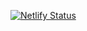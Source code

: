 [![Netlify Status](https://api.netlify.com/api/v1/badges/8fc51e89-421f-46ea-9dd8-72681b1f7361/deploy-status)](https://app.netlify.com/sites/gaurav-weds-aayushi/deploys)
 
